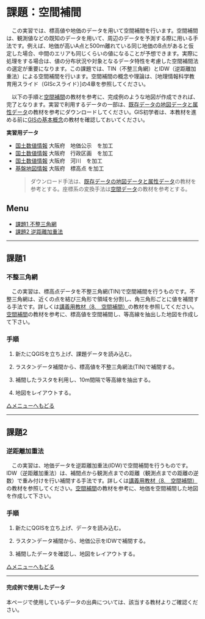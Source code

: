 # 課題：空間補間
　この実習では、標高値や地価のデータを用いて空間補間を行います。空間補間は、観測値などの既知のデータを用いて、周辺のデータを予測する際に用いる手法です。例えば、地価が高いA点と500ｍ離れている同じ地価のB点があると仮定した場合、中間のエリアも同じくらいの値になることが予想できます。実際に処理をする場合は、値の分布状況や対象となるデータ特性を考慮した空間補間法の選定が重要になります。この課題では、TIN（不整三角網）とIDW（逆距離加重法）による空間補間を行います。空間補間の概念や理論は、[地理情報科学教育用スライド（GIScスライド）]の4章を参照してください。

　以下の手順と[空間補間]の教材を参考に、完成例のような地図が作成できれば、完了となります。実習で利用するデータの一部は、[既存データの地図データと属性データ]の教材を参考にダウンロードしてください。GIS初学者は、本教材を進める前に[GISの基本概念]の教材を確認しておいてください。

**実習用データ**

* [国土数値情報] 大阪府　地価公示　を加工
* [国土数値情報] 大阪府　行政区画　を加工
* [国土数値情報] 大阪府　河川　を加工
* [基盤地図情報] 大阪府　標高点 を加工
  >ダウンロード手法は、[既存データの地図データと属性データ]の教材を参考とする。座標系の変換手法は[空間データ]の教材を参考とする。

**Menu**
--------
* [課題1 不整三角網](#不整三角網)
* [課題2 逆距離加重法](#逆距離加重法)

-----------------

## 課題1
### 不整三角網
　この実習は、標高点データを不整三角網(TIN)で空間補間を行うものです。不整三角網は、近くの点を結び三角形で領域を分割し、角三角形ごとに値を補間する手法です。詳しくは[講義用教材（8.　空間補間）](http://curricula.csis.u-tokyo.ac.jp/slide/4.html)の教材を参照してください。[空間補間]の教材を参考に、標高値を空間補間し、等高線を抽出した地図を作成して下さい。

### 手順
1. 新たにQGISを立ち上げ、課題データを読み込む。

2. ラスタ＞データ補間から、標高値を不整三角網法(TIN)で補間する。

3. 補間したラスタを利用し、10m間隔で等高線を抽出する。

4. 地図をレイアウトする。

[△メニューへもどる]

--------

## 課題2
### 逆距離加重法
　この実習は、地価データを逆距離加重法(IDW)で空間補間を行うものです。IDW（逆距離加重法）は、補間点から観測点までの距離（観測点までの距離の逆数）で重み付けを行い補間する手法です。詳しくは[講義用教材（8.　空間補間）](http://curricula.csis.u-tokyo.ac.jp/slide/4.html)の教材を参照してください。[空間補間]の教材を参考に、地価を空間補間した地図を作成して下さい。

### 手順
1. 新たにQGISを立ち上げ、データを読み込む。

2. ラスタ＞データ補間から、地価公示をIDWで補間する。

3. 補間したデータを確認し、地図をレイアウトする。

[△メニューへもどる]

--------

#### 完成例で使用したデータ
本ページで使用しているデータの出典については、該当する教材よりご確認ください。

[△メニューへもどる]:空間データ.md#menu
[作業メモ]:https://github.com/yamauchi-inochu/demo/blob/master/GISオープン教材/実習課題/作業メモ.md
[QGISビギナーズマニュアル]:../../QGISビギナーズマニュアル/QGISビギナーズマニュアル.md
[GRASSビギナーズマニュアル]:../../GRASSビギナーズマニュアル/GRASSビギナーズマニュアル.md
[GISの基本概念]:../../01_GISの基本概念/GISの基本概念.md
[既存データの地図データと属性データ]:../../07_既存データの地図データと属性データ/既存データの地図データと属性データ.md
[空間データ]:../../08_空間データ/空間データ.md
[空間データの結合・修正]:../../10_空間データの統合・修正/空間データの統合・修正.md
[視覚的伝達]:../../21_視覚的伝達/視覚的伝達.md
[政府統計局e-stat]:https://www.e-stat.go.jp/SG1/estat/eStatTopPortal.do
[国土数値情報]:http://nlftp.mlit.go.jp/ksj/
[基本的な空間解析]:../../11_基本的な空間解析/基本的な空間解析.md
[ネットワーク解析]:../../12_ネットワーク解析/ネットワーク解析.md
[領域解析]:../../13_領域解析/領域解析.md
[点データの解析]:../../14_点データの解析/点データの解析.md
[ラスタデータの解析]:../../15_ラスタデータの解析/ラスタデータの解析.md
[空間補間]:../../18_空間補間/空間補間.md
[基盤地図情報]:http://www.gsi.go.jp/kiban/
